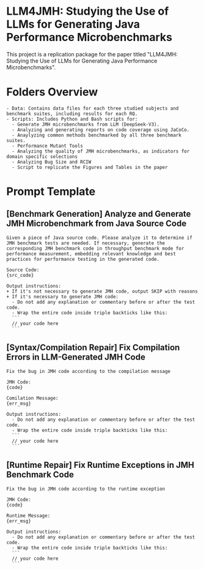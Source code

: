 # LLM4JMH: Studying the Use of LLMs for Generating Java Performance Microbenchmarks

This project is a replication package for the paper titled "LLM4JMH: Studying the Use of LLMs for Generating Java Performance Microbenchmarks".


# Folders Overview
    - Data: Contains data files for each three studied subjects and benchmark suites, including results for each RQ.
    - Scripts: Includes Python and Bash scripts for:
      - Generate JMH microbenchmarks from LLM (DeepSeek-V3).
      - Analyzing and generating reports on code coverage using JaCoCo.
      - Anaylyzing common methods benchmarked by all three benchmark suites.
      - Performance Mutant Tools
      - Analyzing the quality of JMH microbenchmarks, as indicators for domain specific selections
      - Analyzing Bug Size and RCIW
      - Script to replicate the Figures and Tables in the paper

# Prompt Template
## [Benchmark Generation] Analyze and Generate JMH Microbenchmark from Java Source Code
    Given a piece of Java source code. Please analyze it to determine if JMH benchmark tests are needed. If necessary, generate the corresponding JMH benchmark code in throughput benchmark mode for performance measurement, embedding relevant knowledge and best practices for performance testing in the generated code.

    Source Code:
    {src_code}

    Output instructions:
    + If it's not necessary to generate JMH code, output SKIP with reasons
    + If it's necessary to generate JMH code:
      - Do not add any explanation or commentary before or after the test code.
      - Wrap the entire code inside triple backticks like this:
      ```
      // your code here
      ```

## [Syntax/Compilation Repair] Fix Compilation Errors in LLM-Generated JMH Code
    Fix the bug in JMH code according to the compilation message

    JMH Code:
    {code}

    Comilation Message:
    {err_msg}

    Output instructions:
      - Do not add any explanation or commentary before or after the test code.
      - Wrap the entire code inside triple backticks like this:
      ```
      // your code here
      ```

## [Runtime Repair] Fix Runtime Exceptions in JMH Benchmark Code
    Fix the bug in JMH code according to the runtime exception

    JMH Code:
    {code}

    Runtime Message:
    {err_msg}

    Output instructions:
      - Do not add any explanation or commentary before or after the test code.
      - Wrap the entire code inside triple backticks like this:
      ```
      // your code here
      ```
